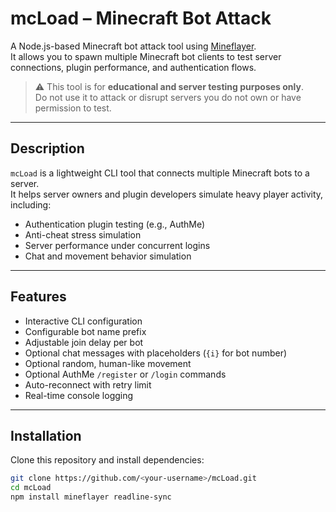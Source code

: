 # mcLoad – Minecraft Bot Attack

A Node.js-based Minecraft bot attack tool using [Mineflayer](https://github.com/PrismarineJS/mineflayer).  
It allows you to spawn multiple Minecraft bot clients to test server connections, plugin performance, and authentication flows.

> ⚠️ This tool is for **educational and server testing purposes only**.  
> Do not use it to attack or disrupt servers you do not own or have permission to test.

---

## Description
`mcLoad` is a lightweight CLI tool that connects multiple Minecraft bots to a server.  
It helps server owners and plugin developers simulate heavy player activity, including:
- Authentication plugin testing (e.g., AuthMe)
- Anti-cheat stress simulation
- Server performance under concurrent logins
- Chat and movement behavior simulation

---

## Features
- Interactive CLI configuration
- Configurable bot name prefix
- Adjustable join delay per bot
- Optional chat messages with placeholders (`{i}` for bot number)
- Optional random, human-like movement
- Optional AuthMe `/register` or `/login` commands
- Auto-reconnect with retry limit
- Real-time console logging

---

## Installation
Clone this repository and install dependencies:
```bash
git clone https://github.com/<your-username>/mcLoad.git
cd mcLoad
npm install mineflayer readline-sync
